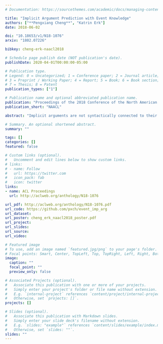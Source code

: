```yaml
---
# Documentation: https://sourcethemes.com/academic/docs/managing-content/

title: "Implicit Argument Prediction with Event Knowledge"
authors: ["**Pengxiang Cheng**", "Katrin Erk"]
date: 2018-06-02

doi: "10.18653/v1/N18-1076"
arxiv: "1802.07226"

bibkey: cheng-erk-naacl2018

# Schedule page publish date (NOT publication's date).
publishDate: 2020-04-01T00:00:00-05:00

# Publication type.
# Legend: 0 = Uncategorized; 1 = Conference paper; 2 = Journal article;
# 3 = Preprint / Working Paper; 4 = Report; 5 = Book; 6 = Book section;
# 7 = Thesis; 8 = Patent
publication_types: ["1"]

# Publication name and optional abbreviated publication name.
publication: "Proceedings of the 2018 Conference of the North American Chapter of the Association for Computational Linguistics: Human Language Technologies, Volume 1 (Long Papers)"
publication_short: "NAACL"

abstract: "Implicit arguments are not syntactically connected to their predicates, and are therefore hard to extract. Previous work has used models with large numbers of features, evaluated on very small datasets. We propose to train models for implicit argument prediction on a simple cloze task, for which data can be generated automatically at scale. This allows us to use a neural model, which draws on narrative coherence and entity salience for predictions. We show that our model has superior performance on both synthetic and natural data."

# Summary. An optional shortened abstract.
summary: ""

tags: []
categories: []
featured: false

# Custom links (optional).
#   Uncomment and edit lines below to show custom links.
# links:
# - name: Follow
#   url: https://twitter.com
#   icon_pack: fab
#   icon: twitter
links:
- name: ACL Proceedings
  url: http://aclweb.org/anthology/N18-1076

url_pdf: http://aclweb.org/anthology/N18-1076.pdf
url_code: https://github.com/pxch/event_imp_arg
url_dataset:
url_poster: cheng_erk_naacl2018_poster.pdf
url_project:
url_slides:
url_source:
url_video:

# Featured image
# To use, add an image named `featured.jpg/png` to your page's folder. 
# Focal points: Smart, Center, TopLeft, Top, TopRight, Left, Right, BottomLeft, Bottom, BottomRight.
image:
  caption: ""
  focal_point: ""
  preview_only: false

# Associated Projects (optional).
#   Associate this publication with one or more of your projects.
#   Simply enter your project's folder or file name without extension.
#   E.g. `internal-project` references `content/project/internal-project/index.md`.
#   Otherwise, set `projects: []`.
projects: []

# Slides (optional).
#   Associate this publication with Markdown slides.
#   Simply enter your slide deck's filename without extension.
#   E.g. `slides: "example"` references `content/slides/example/index.md`.
#   Otherwise, set `slides: ""`.
slides: ""
---
```

